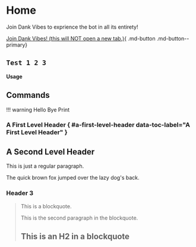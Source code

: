 # Home
Join Dank Vibes to exprience the bot in all its entirety!

[Join Dank Vibes! (this will NOT open a new tab.)](https://discord.gg/dankmemer){ .md-button .md-button--primary}


## `Test 1 2 3`
**Usage**

## Commands

!!! warning 
    Hello
    Bye
    Print


### A First Level Header { #a-first-level-header data-toc-label="A First Level Header" }

A Second Level Header
---------------------

This is just a
regular paragraph.

The quick brown fox jumped over the lazy
dog's back.

### Header 3

> This is a blockquote.
> 
> This is the second paragraph in the blockquote.
>
> ## This is an H2 in a blockquote